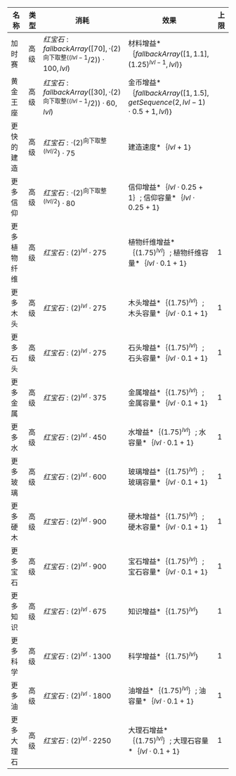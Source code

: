 | 名称  | 类型  | 消耗  | 效果  | 上限  |
| --- | --- | --- | --- | --- |
| 加时赛 | 高级 | ${ 红宝石: fallbackArray([70],   \cdot  {(2)}^{\text{向下取整}((lvl - 1} / 2))  \cdot  100, lvl) }$ | 材料增益*｛$fallbackArray([1, 1.1], {(1.25)}^{lvl - 1}, lvl)$｝ |  |
| 黄金王座 | 高级 | ${ 红宝石: fallbackArray([30],   \cdot  {(2)}^{\text{向下取整}((lvl - 1} / 2))  \cdot  60, lvl) }$ | 金币增益*｛$fallbackArray([1, 1.5], getSequence(2, lvl - 1)  \cdot  0.5 + 1, lvl)$｝ |  |
| 更快的建造 | 高级 | ${ 红宝石:   \cdot  {(2)}^{\text{向下取整}(lvl / 2})  \cdot  75 }$ | 建造速度*｛$lvl + 1$｝ |  |
| 更多信仰 | 高级 | ${ 红宝石:   \cdot  {(2)}^{\text{向下取整}(lvl / 2})  \cdot  80 }$ | 信仰增益*｛$lvl  \cdot  0.25 + 1$｝; 信仰容量*｛$lvl  \cdot  0.25 + 1$｝ |  |
| 更多植物纤维 | 高级 | ${ 红宝石: {(2)}^{lvl}  \cdot  275 }$ | 植物纤维增益*｛${(1.75)}^{lvl}$｝; 植物纤维容量*｛$lvl  \cdot  0.1 + 1$｝ | 1 |
| 更多木头 | 高级 | ${ 红宝石: {(2)}^{lvl}  \cdot  275 }$ | 木头增益*｛${(1.75)}^{lvl}$｝; 木头容量*｛$lvl  \cdot  0.1 + 1$｝ | 1 |
| 更多石头 | 高级 | ${ 红宝石: {(2)}^{lvl}  \cdot  275 }$ | 石头增益*｛${(1.75)}^{lvl}$｝; 石头容量*｛$lvl  \cdot  0.1 + 1$｝ | 1 |
| 更多金属 | 高级 | ${ 红宝石: {(2)}^{lvl}  \cdot  375 }$ | 金属增益*｛${(1.75)}^{lvl}$｝; 金属容量*｛$lvl  \cdot  0.1 + 1$｝ | 1 |
| 更多水 | 高级 | ${ 红宝石: {(2)}^{lvl}  \cdot  450 }$ | 水增益*｛${(1.75)}^{lvl}$｝; 水容量*｛$lvl  \cdot  0.1 + 1$｝ | 1 |
| 更多玻璃 | 高级 | ${ 红宝石: {(2)}^{lvl}  \cdot  600 }$ | 玻璃增益*｛${(1.75)}^{lvl}$｝; 玻璃容量*｛$lvl  \cdot  0.1 + 1$｝ | 1 |
| 更多硬木 | 高级 | ${ 红宝石: {(2)}^{lvl}  \cdot  900 }$ | 硬木增益*｛${(1.75)}^{lvl}$｝; 硬木容量*｛$lvl  \cdot  0.1 + 1$｝ | 1 |
| 更多宝石 | 高级 | ${ 红宝石: {(2)}^{lvl}  \cdot  900 }$ | 宝石增益*｛${(1.75)}^{lvl}$｝; 宝石容量*｛$lvl  \cdot  0.1 + 1$｝ | 1 |
| 更多知识 | 高级 | ${ 红宝石: {(2)}^{lvl}  \cdot  675 }$ | 知识增益*｛${(1.75)}^{lvl}$｝ | 1 |
| 更多科学 | 高级 | ${ 红宝石: {(2)}^{lvl}  \cdot  1300 }$ | 科学增益*｛${(1.75)}^{lvl}$｝ | 1 |
| 更多油 | 高级 | ${ 红宝石: {(2)}^{lvl}  \cdot  1800 }$ | 油增益*｛${(1.75)}^{lvl}$｝; 油容量*｛$lvl  \cdot  0.1 + 1$｝ | 1 |
| 更多大理石 | 高级 | ${ 红宝石: {(2)}^{lvl}  \cdot  2250 }$ | 大理石增益*｛${(1.75)}^{lvl}$｝; 大理石容量*｛$lvl  \cdot  0.1 + 1$｝ | 1 |
